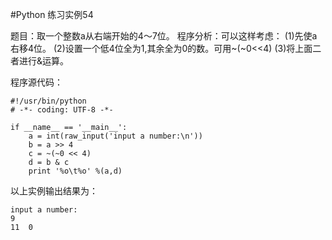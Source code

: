 #Python 练习实例54


题目：取一个整数a从右端开始的4〜7位。
程序分析：可以这样考虑： 
(1)先使a右移4位。 
(2)设置一个低4位全为1,其余全为0的数。可用~(~0<<4) 
(3)将上面二者进行&运算。


程序源代码：


```
#!/usr/bin/python
# -*- coding: UTF-8 -*-

if __name__ == '__main__':
    a = int(raw_input('input a number:\n'))
    b = a >> 4
    c = ~(~0 << 4)
    d = b & c
    print '%o\t%o' %(a,d)
```

以上实例输出结果为：

```
input a number:
9
11	0
```